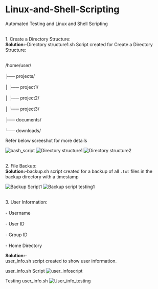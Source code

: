 # Linux-and-Shell-Scripting
Automated Testing and Linux and Shell Scripting

<br>1. Create a Directory Structure:</br>
<strong> Solution:-</strong>Directory structure1.sh Script created for Create a Directory Structure:

<br>/home/user/ </br>
<br>       ├── projects/</br>
<br>       │   ├── project1/</br>
<br>       │   ├── project2/</br>
<br>       │   └── project3/</br>
<br>       ├── documents/</br>
<br>       └── downloads/</br>

Refer below screeshot for more details

![bash_script](https://github.com/user-attachments/assets/20b309e1-b489-40e8-a7b1-e558de1e55b2)
![Directory structure1](https://github.com/user-attachments/assets/b14d16ee-58c4-4f21-b739-1abbd477aa0c)
![Directory structure2](https://github.com/user-attachments/assets/f0e8924d-d83e-4df7-a89c-d00bdd410351)

<br>2. File Backup:</br>
<strong> Solution:-</strong>backup.sh script created for a backup of all `.txt` files in the backup directory with a timestamp

   
![Backup Script1](https://github.com/user-attachments/assets/7ccc2ab0-c9ad-4134-a372-ca9308ff7719)
![Backup script testing1](https://github.com/user-attachments/assets/cb9eacb1-a34f-45c8-9923-e1f76a480810)


<br>3. User Information:</br>
<br>   - Username</br>
<br>  - User ID</br>
<br>   - Group ID</br>
<br>  - Home Directory</br>

<strong> Solution:-</strong><br>user_info.sh script created to show user information.</br>

user_info.sh Script
![user_infoscript](https://github.com/user-attachments/assets/18771a5a-9269-4322-ae50-ea48f78142c5)

Testing user_info.sh
![User_info_testing](https://github.com/user-attachments/assets/cc5c2d3b-f1d6-49f7-bab4-0046cc4d775f)

